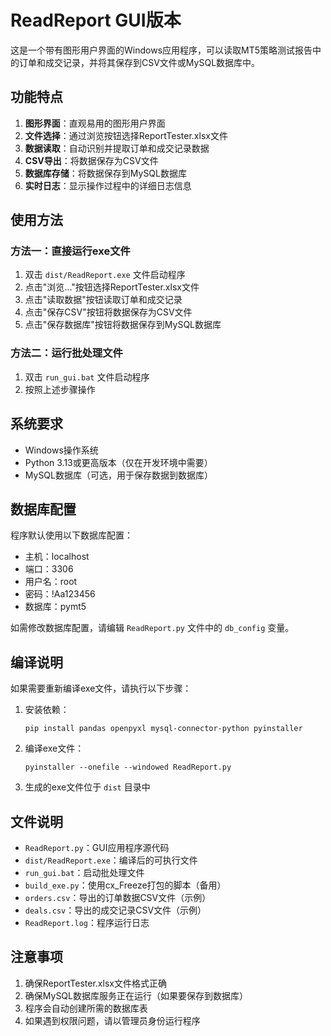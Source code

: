 # ReadReport GUI版本

这是一个带有图形用户界面的Windows应用程序，可以读取MT5策略测试报告中的订单和成交记录，并将其保存到CSV文件或MySQL数据库中。

## 功能特点

1. **图形界面**：直观易用的图形用户界面
2. **文件选择**：通过浏览按钮选择ReportTester.xlsx文件
3. **数据读取**：自动识别并提取订单和成交记录数据
4. **CSV导出**：将数据保存为CSV文件
5. **数据库存储**：将数据保存到MySQL数据库
6. **实时日志**：显示操作过程中的详细日志信息

## 使用方法

### 方法一：直接运行exe文件
1. 双击 `dist/ReadReport.exe` 文件启动程序
2. 点击"浏览..."按钮选择ReportTester.xlsx文件
3. 点击"读取数据"按钮读取订单和成交记录
4. 点击"保存CSV"按钮将数据保存为CSV文件
5. 点击"保存数据库"按钮将数据保存到MySQL数据库

### 方法二：运行批处理文件
1. 双击 `run_gui.bat` 文件启动程序
2. 按照上述步骤操作

## 系统要求

- Windows操作系统
- Python 3.13或更高版本（仅在开发环境中需要）
- MySQL数据库（可选，用于保存数据到数据库）

## 数据库配置

程序默认使用以下数据库配置：
- 主机：localhost
- 端口：3306
- 用户名：root
- 密码：!Aa123456
- 数据库：pymt5

如需修改数据库配置，请编辑 `ReadReport.py` 文件中的 `db_config` 变量。

## 编译说明

如果需要重新编译exe文件，请执行以下步骤：

1. 安装依赖：
   ```
   pip install pandas openpyxl mysql-connector-python pyinstaller
   ```

2. 编译exe文件：
   ```
   pyinstaller --onefile --windowed ReadReport.py
   ```

3. 生成的exe文件位于 `dist` 目录中

## 文件说明

- `ReadReport.py`：GUI应用程序源代码
- `dist/ReadReport.exe`：编译后的可执行文件
- `run_gui.bat`：启动批处理文件
- `build_exe.py`：使用cx_Freeze打包的脚本（备用）
- `orders.csv`：导出的订单数据CSV文件（示例）
- `deals.csv`：导出的成交记录CSV文件（示例）
- `ReadReport.log`：程序运行日志

## 注意事项

1. 确保ReportTester.xlsx文件格式正确
2. 确保MySQL数据库服务正在运行（如果要保存到数据库）
3. 程序会自动创建所需的数据库表
4. 如果遇到权限问题，请以管理员身份运行程序